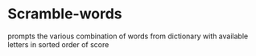 # Scramble-words
prompts the various combination of words from dictionary with available letters in sorted order of score
